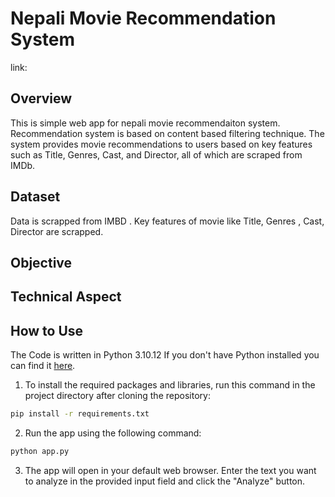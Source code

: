 # Nepali Movie Recommendation System

link:

## Overview
This is simple web app for nepali movie recommendaiton system. Recommendation system is based on content based filtering technique. 
The system provides movie recommendations to users based on key features such as Title, Genres, Cast, and Director, all of which are scraped from IMDb.

## Dataset
Data is scrapped from IMBD . Key features of movie like Title, Genres , Cast, Director are scrapped. 

## Objective

## Technical Aspect

## How to Use
The Code is written in Python  3.10.12  If you don't have Python installed you can find it [here](https://www.python.org/downloads/).
1. To install the required packages and libraries, run this command in the project directory after cloning the repository:
  ```bash
pip install -r requirements.txt
  ```
2. Run the app using the following command:
 ```bash
 python app.py
   ```
3. The app will open in your default web browser. Enter the text you want to analyze in the provided input field and click the "Analyze" button.


